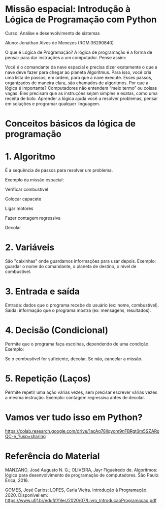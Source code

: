 
# Missão espacial: Introdução à Lógica de Programação com Python

Curso: Analise e desenvolvimento de sistemas

Aluno: Jonathan Alves de Menezes (RGM:36290840) 


O que é Lógica de Programação?
A lógica de programação é a forma de pensar para dar instruções a um computador. Pense assim:

Você é o comandante da nave espacial e precisa dizer exatamente o que a nave deve fazer para chegar ao planeta Algoritmus. Para isso, você cria uma lista de passos, em ordem, para que a nave execute.
Esses passos, organizados de maneira clara, são chamados de algoritmos.
Por que a lógica é importante?
Computadores não entendem “meio termo” ou coisas vagas.
Eles precisam que as instruções sejam simples e exatas, como uma receita de bolo.
Aprender a lógica ajuda você a resolver problemas, pensar em soluções e programar qualquer linguagem.

#  Conceitos básicos da lógica de programação 
# 1. Algoritmo
É a sequência de passos para resolver um problema.

Exemplo da missão espacial:

Verificar combustível

Colocar capacete

Ligar motores

Fazer contagem regressiva

Decolar

# 2. Variáveis
São "caixinhas" onde guardamos informações para usar depois.
Exemplo: guardar o nome do comandante, o planeta de destino, o nível de combustível.

# 3. Entrada e saída
Entrada: dados que o programa recebe do usuário (ex: nome, combustível).
Saída: informação que o programa mostra (ex: mensagens, resultados).

# 4. Decisão (Condicional)
Permite que o programa faça escolhas, dependendo de uma condição.
Exemplo:

Se o combustível for suficiente, decolar.
Se não, cancelar a missão.

# 5. Repetição (Laços)
Permite repetir uma ação várias vezes, sem precisar escrever várias vezes a mesma instrução.
Exemplo: contagem regressiva antes de decolar.

# Vamos ver tudo isso em Python?
https://colab.research.google.com/drive/1acAq78llqyom9nFBRgt0m5SZARgQC-e_?usp=sharing

# Referência do Material
MANZANO, José Augusto N. G.; OLIVEIRA, Jayr Figueiredo de. Algoritmos: lógica para desenvolvimento de programação de computadores. São Paulo: Érica, 2016.

GOMES, José Carlos; LOPES, Carla Vieira. Introdução à Programação. 2020. Disponível em: https://www.ufjf.br/edufjf/files/2020/07/Livro_IntroducaoProgramacao.pdf
